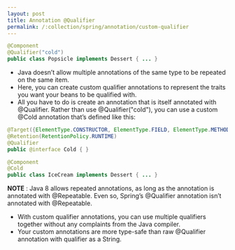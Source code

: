 ```yaml
---
layout: post
title: Annotation @Qualifier
permalink: /:collection/spring/annotation/custom-qualifier
---
```


```java
@Component
@Qualifier("cold")
public class Popsicle implements Dessert { ... }
```

- Java doesn’t allow multiple annotations of the same type to be repeated on the same item.
- Here, you can create custom qualifier annotations to represent the traits you want your beans to be qualified with. 
- All you have to do is create an annotation that is itself annotated with @Qualifier. Rather than use @Qualifier("cold"), you can use a custom @Cold annotation that’s defined like this:

```java
@Target({ElementType.CONSTRUCTOR, ElementType.FIELD, ElementType.METHOD, ElementType.TYPE})
@Retention(RetentionPolicy.RUNTIME)
@Qualifier
public @interface Cold { }
```
```java
@Component
@Cold 
public class IceCream implements Dessert { ... }
```

**NOTE** : Java 8 allows repeated annotations, as long as the annotation is annotated with @Repeatable. Even so, Spring’s @Qualifier annotation isn’t annotated with @Repeatable.

- With custom qualifier annotations, you can use multiple qualifiers together without any complaints from the Java compiler.
- Your custom annotations are more type-safe than raw @Qualifier annotation with qualifier as a String.
